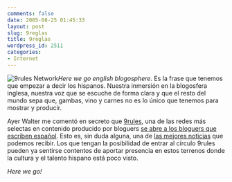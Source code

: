 ```yaml
---
comments: false
date: 2005-08-25 01:45:33
layout: post
slug: 9reglas
title: 9reglas
wordpress_id: 2511
categories:
- Internet
---
```


![9rules Network](/images/9rules.png)_Here we go english blogosphere_. Es la frase que tenemos que empezar a decir los hispanos. Nuestra inmersión en la blogosfera inglesa, nuestra voz que se escuche de forma clara y que el resto del mundo sepa que, gambas, vino y carnes no es lo único que tenemos para mostrar y producir.





Ayer Walter me comentó en secreto que [9rules](http://9rules.com), una de las redes más selectas en contenido producido por bloguers [se abre a los bloguers que escriben español](http://www.htmllife.com/archivos/9rules-spanish/). Esto es, sin duda alguna, una de [las mejores noticias](http://9rules.com/blog/2005/08/9rules-network-spanish-and-new-members-agreement/) que podemos recibir. Los que tengan la posibilidad de entrar al círculo 9rules pueden ya sentirse contentos de aportar presencia en estos terrenos donde la cultura y el talento hispano está poco visto.





_Here we go!_
